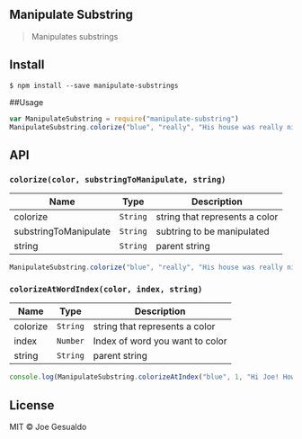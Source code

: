 ## Manipulate Substring
> Manipulates substrings

## Install
```
$ npm install --save manipulate-substrings
```

##Usage
```javascript
var ManipulateSubstring = require("manipulate-substring")
ManipulateSubstring.colorize("blue", "really", "His house was really nice")
```

## API

### `colorize(color, substringToManipulate, string)`

| Name | Type | Description |
|------|------|-------------|
| colorize | `String` | string that represents a color 
| substringToManipulate | `String` | subtring to be manipulated
| string| `String` | parent string 

```javascript
ManipulateSubstring.colorize("blue", "really", "His house was really nice")
```

### `colorizeAtWordIndex(color, index, string)`
| Name | Type | Description |
|------|------|-------------|
| colorize | `String` | string that represents a color 
| index | `Number` | Index of word you want to color
| string| `String` | parent string 

```javascript
console.log(ManipulateSubstring.colorizeAtIndex("blue", 1, "Hi Joe! How are you"))
```

## License
MIT © Joe Gesualdo
